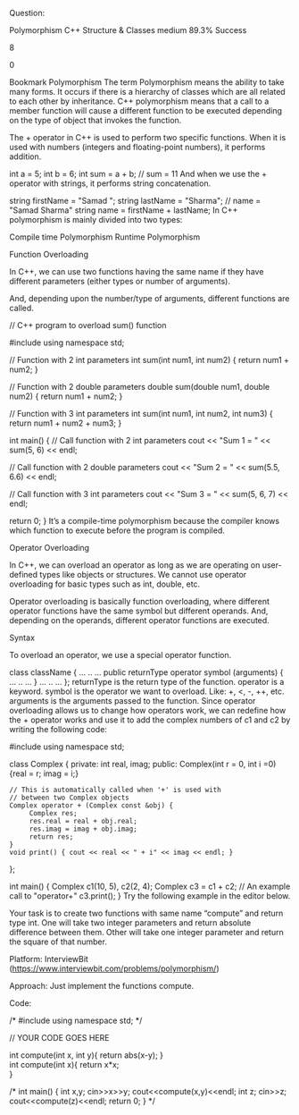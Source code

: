 Question:

Polymorphism
C++
Structure & Classes
medium
89.3% Success

8

0

Bookmark
Polymorphism
The term Polymorphism means the ability to take many forms. It occurs if there is a hierarchy of classes which are all related to each other by inheritance.
C++ polymorphism means that a call to a member function will cause a different function to be executed depending on the type of object that invokes the function.

The + operator in C++ is used to perform two specific functions. When it is used with numbers (integers and floating-point numbers), it performs addition.

int a = 5;
int b = 6;
int sum = a + b; // sum = 11
And when we use the + operator with strings, it performs string concatenation.

string firstName = "Samad ";
string lastName = "Sharma";
// name = "Samad Sharma"
string name = firstName + lastName;
In C++ polymorphism is mainly divided into two types:

Compile time Polymorphism
Runtime Polymorphism


Function Overloading

In C++, we can use two functions having the same name if they have different parameters (either types or number of arguments).

And, depending upon the number/type of arguments, different functions are called.

// C++ program to overload sum() function

#include <iostream>
using namespace std;

// Function with 2 int parameters
int sum(int num1, int num2) {
 return num1 + num2;
}

// Function with 2 double parameters
double sum(double num1, double num2) {
 return num1 + num2;
}

// Function with 3 int parameters
int sum(int num1, int num2, int num3) {
 return num1 + num2 + num3;
}

int main() {
 // Call function with 2 int parameters
 cout << "Sum 1 = " << sum(5, 6) << endl;

// Call function with 2 double parameters
 cout << "Sum 2 = " << sum(5.5, 6.6) << endl;

// Call function with 3 int parameters
 cout << "Sum 3 = " << sum(5, 6, 7) << endl;

return 0;
}
It’s a compile-time polymorphism because the compiler knows which function to execute before the program is compiled.

Operator Overloading

In C++, we can overload an operator as long as we are operating on user-defined types like objects or structures.
We cannot use operator overloading for basic types such as int, double, etc.

Operator overloading is basically function overloading, where different operator functions have the same symbol but different operands.
And, depending on the operands, different operator functions are executed.

Syntax

To overload an operator, we use a special operator function.

class className {
    ... .. ...
    public
        returnType operator symbol (arguments) {
            ... .. ...
        } 
    ... .. ...
};
returnType is the return type of the function.
operator is a keyword.
symbol is the operator we want to overload. Like: +, <, -, ++, etc.
arguments is the arguments passed to the function.
Since operator overloading allows us to change how operators work, we can redefine how the + operator works and use it to add the complex numbers of c1 and c2 by writing the following code:

#include<iostream> 
using namespace std; 
  
class Complex {
private: 
    int real, imag; 
public:
    Complex(int r = 0, int i =0)  {real = r;   imag = i;} 
      
    // This is automatically called when '+' is used with 
    // between two Complex objects 
    Complex operator + (Complex const &obj) { 
         Complex res; 
         res.real = real + obj.real; 
         res.imag = imag + obj.imag; 
         return res; 
    } 
    void print() { cout << real << " + i" << imag << endl; } 
}; 
  
int main() 
{ 
    Complex c1(10, 5), c2(2, 4); 
    Complex c3 = c1 + c2; // An example call to "operator+" 
    c3.print(); 
}
Try the following example in the editor below.

Your task is to create two functions with same name “compute” and return type int. One will take two integer parameters and return absolute difference between them. Other will take one integer parameter and return the square of that number.

Platform: InterviewBit (https://www.interviewbit.com/problems/polymorphism/)

Approach: Just implement the functions compute.

Code:

/*
#include<iostream>
using namespace std;
*/

// YOUR CODE GOES HERE

int compute(int x, int y){
    return abs(x-y);
}  
int compute(int x){
    return x*x;    
}  

/*
int main()  {
    int x,y;
    cin>>x>>y;
    cout<<compute(x,y)<<endl;
    int z;
    cin>>z;
    cout<<compute(z)<<endl;
    return 0;
}
*/
